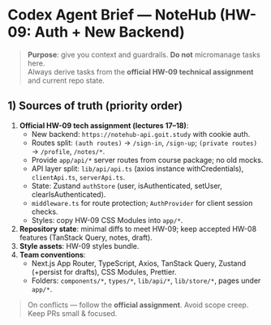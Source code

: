 # Codex Agent Brief — NoteHub (HW-09: Auth + New Backend)

> **Purpose**: give you context and guardrails. **Do not** micromanage tasks here.  
> Always derive tasks from the **official HW-09 technical assignment** and current repo state.

## 1) Sources of truth (priority order)
1. **Official HW-09 tech assignment (lectures 17–18)**:
   - New backend: `https://notehub-api.goit.study` with cookie auth.
   - Routes split: `(auth routes)` → `/sign-in`, `/sign-up`; `(private routes)` → `/profile`, `/notes/*`.
   - Provide `app/api/*` server routes from course package; no old mocks.
   - API layer split: `lib/api/api.ts` (axios instance withCredentials), `clientApi.ts`, `serverApi.ts`.
   - State: Zustand `authStore` (user, isAuthenticated, setUser, clearIsAuthenticated).
   - `middleware.ts` for route protection; `AuthProvider` for client session checks.
   - Styles: copy HW-09 CSS Modules into `app/*`.
2. **Repository state**: minimal diffs to meet HW-09; keep accepted HW-08 features (TanStack Query, notes, draft).
3. **Style assets**: HW-09 styles bundle.
4. **Team conventions**:
   - Next.js App Router, TypeScript, Axios, TanStack Query, Zustand (+persist for drafts), CSS Modules, Prettier.
   - Folders: `components/*`, `types/*`, `lib/api/*`, `lib/store/*`, pages under `app/*`.

> On conflicts — follow the **official assignment**. Avoid scope creep. Keep PRs small & focused.
